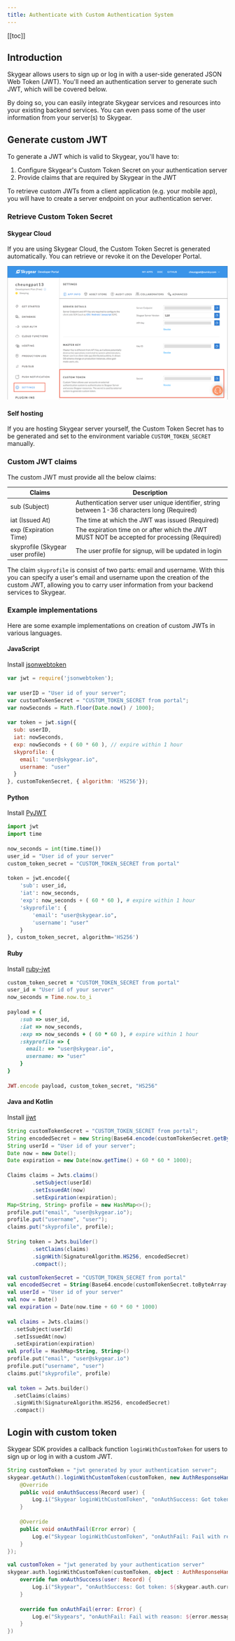```yaml
---
title: Authenticate with Custom Authentication System
---
```


[[toc]]

## Introduction

Skygear allows users to sign up or log in with a user-side generated JSON Web Token (JWT). You'll need an authentication server to generate such
JWT, which will be covered below.

By doing so, you can easily integrate Skygear services and resources into
your existing backend services. You can even pass some of the user
information from your server(s) to Skygear.

## Generate custom JWT

To generate a JWT which is valid to Skygear, you'll have to:
1. Configure Skygear's Custom Token Secret on your authentication server
2. Provide claims that are required by Skygear in the JWT

To retrieve custom JWTs from a client application (e.g. your mobile app),
you will have to create a server endpoint on your authentication server.

### Retrieve Custom Token Secret

#### Skygear Cloud

If you are using Skygear Cloud, the Custom Token Secret is generated
automatically. You can retrieve or revoke it on the Developer Portal.

![Custom Token](/assets/common/custom-token.png)

#### Self hosting

If you are hosting Skygear server yourself, the Custom Token Secret has
to be generated and set to the environment variable `CUSTOM_TOKEN_SECRET`
manually.


### Custom JWT claims

The custom JWT must provide all the below claims:

| Claims                                 | Description |
|----------------------------------------|-------------|
| sub (Subject)                          | Authentication server user unique identifier, string between 1-36 characters long (Required) |
| iat (Issued At)                        | The time at which the JWT was issued (Required) |
| exp (Expiration Time)                  | The expiration time on or after which the JWT MUST NOT be accepted for processing (Required) |
| skyprofile (Skygear user profile) | The user profile for signup, will be updated in login |

The claim `skyprofile` is consist of two parts: email and username. With
this you can specify a user's email and username upon the creation of the
custom JWT, allowing you to carry user information from your backend
services to Skygear.

### Example implementations

Here are some example implementations on creation of custom JWTs in
various languages.

#### JavaScript

Install [jsonwebtoken](https://github.com/auth0/node-jsonwebtoken)

```js
var jwt = require('jsonwebtoken');

var userID = "User id of your server";
var customTokenSecret = "CUSTOM_TOKEN_SECRET from portal";
var nowSeconds = Math.floor(Date.now() / 1000);

var token = jwt.sign({
  sub: userID,
  iat: nowSeconds,
  exp: nowSeconds + ( 60 * 60 ), // expire within 1 hour
  skyprofile: {
    email: "user@skygear.io",
    username: "user"
  }
}, customTokenSecret, { algorithm: 'HS256'});
```

#### Python

Install [PyJWT](https://github.com/jpadilla/pyjwt)

```py
import jwt
import time

now_seconds = int(time.time())
user_id = "User id of your server"
custom_token_secret = "CUSTOM_TOKEN_SECRET from portal"

token = jwt.encode({
    'sub': user_id,
    'iat': now_seconds,
    'exp': now_seconds + ( 60 * 60 ), # expire within 1 hour
    'skyprofile': {
        'email': "user@skygear.io",
        'username': "user"
    }
}, custom_token_secret, algorithm='HS256')
```

#### Ruby

Install [ruby-jwt](https://github.com/jwt/ruby-jwt)

```ruby
custom_token_secret = "CUSTOM_TOKEN_SECRET from portal"
user_id = "User id of your server"
now_seconds = Time.now.to_i

payload = {
    :sub => user_id,
    :iat => now_seconds,
    :exp => now_seconds + ( 60 * 60 ), # expire within 1 hour
    :skyprofile => {
      email: => "user@skygear.io",
      username: => "user"
    }
}

JWT.encode payload, custom_token_secret, "HS256"
```

#### Java and Kotlin

Install [jjwt](https://github.com/jwtk/jjwt)

```java
String customTokenSecret = "CUSTOM_TOKEN_SECRET from portal";
String encodedSecret = new String(Base64.encode(customTokenSecret.getBytes(), Base64.DEFAULT));
String userId = "User id of your server";
Date now = new Date();
Date expiration = new Date(now.getTime() + 60 * 60 * 1000);

Claims claims = Jwts.claims()
        .setSubject(userId)
        .setIssuedAt(now)
        .setExpiration(expiration);
Map<String, String> profile = new HashMap<>();
profile.put("email", "user@skygear.io");
profile.put("username", "user");
claims.put("skyprofile", profile);

String token = Jwts.builder()
        .setClaims(claims)
        .signWith(SignatureAlgorithm.HS256, encodedSecret)
        .compact();
```
```kotlin
val customTokenSecret = "CUSTOM_TOKEN_SECRET from portal"
val encodedSecret = String(Base64.encode(customTokenSecret.toByteArray(), Base64.DEFAULT))
val userId = "User id of your server"
val now = Date()
val expiration = Date(now.time + 60 * 60 * 1000)

val claims = Jwts.claims()
  .setSubject(userId)
  .setIssuedAt(now)
  .setExpiration(expiration)
val profile = HashMap<String, String>()
profile.put("email", "user@skygear.io")
profile.put("username", "user")
claims.put("skyprofile", profile)

val token = Jwts.builder()
  .setClaims(claims)
  .signWith(SignatureAlgorithm.HS256, encodedSecret)
  .compact()
```

## Login with custom token

Skygear SDK provides a callback function `loginWithCustomToken` for users
to sign up or log in with a custom JWT.

```java
String customToken = "jwt generated by your authentication server";
skygear.getAuth().loginWithCustomToken(customToken, new AuthResponseHandler() {
    @Override
    public void onAuthSuccess(Record user) {
        Log.i("Skygear loginWithCustomToken", "onAuthSuccess: Got token: " + skygear.getAuth().getCurrentAccessToken());
    }

    @Override
    public void onAuthFail(Error error) {
        Log.e("Skygear loginWithCustomToken", "onAuthFail: Fail with reason: " + error.getMessage());
    }
});
```
```kotlin
val customToken = "jwt generated by your authentication server"
skygear.auth.loginWithCustomToken(customToken, object : AuthResponseHandler() {
    override fun onAuthSuccess(user: Record) {
        Log.i("Skygear", "onAuthSuccess: Got token: ${skygear.auth.currentAccessToken}")
    }

    override fun onAuthFail(error: Error) {
        Log.e("Skygears", "onAuthFail: Fail with reason: ${error.message}")
    }
})
```
